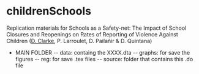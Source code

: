 # childrenSchools
Replication materials for Schools as a Safety-net: The Impact of School Closures and Reopenings on Rates of Reporting of Violence Against Children ([D. Clarke](https://github.com/damiancclarke), P. Larroulet, D. Pailañir & D. Quintana)


- MAIN FOLDER
  -- data: containg the XXXX.dta
  -- graphs: for save the figures
  -- reg: for save .tex files
  -- source: folder that contains this .do file
